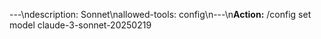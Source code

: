 ---\ndescription: Sonnet\nallowed-tools: config\n---\n**Action:** /config set model claude-3-sonnet-20250219
